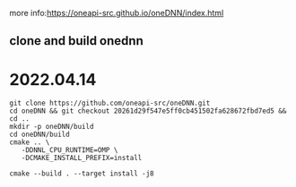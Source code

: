 more info:<https://oneapi-src.github.io/oneDNN/index.html>

## clone and build onednn
# 2022.04.14
``` shell
git clone https://github.com/oneapi-src/oneDNN.git
cd oneDNN && git checkout 20261d29f547e5ff0cb451502fa628672fbd7ed5 && cd ..
mkdir -p oneDNN/build
cd oneDNN/build
cmake .. \
   -DDNNL_CPU_RUNTIME=OMP \
   -DCMAKE_INSTALL_PREFIX=install

cmake --build . --target install -j8

```
